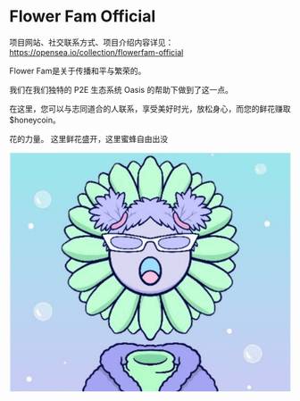 # Flower Fam Official

项目网站、社交联系方式、项目介绍内容详见：https://opensea.io/collection/flowerfam-official

Flower Fam是关于传播和平与繁荣的。 

我们在我们独特的 P2E 生态系统 Oasis 的帮助下做到了这一点。

在这里，您可以与志同道合的人联系，享受美好时光，放松身心，而您的鲜花赚取 $honeycoin。

花的力量。 这里鲜花盛开，这里蜜蜂自由出没

![nft](01.png)
